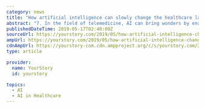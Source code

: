 ```yaml
---
category: news
title: "How artificial intelligence can slowly change the healthcare landscape"
abstract: "7. In the field of telemedicine, AI can bring wonders by enabling accurate remote health monitoring and predictive diagnosis, leading to cheaper and effective remote/rural health management. If we flip to other side of healthcare, that is ‘insurance ..."
publishedDateTime: 2019-05-17T02:40:00Z
sourceUrl: https://yourstory.com/2019/05/how-artificial-intelligence-change-the-healthcare
ampUrl: https://yourstory.com/2019/05/how-artificial-intelligence-change-the-healthcare/amp
cdnAmpUrl: https://yourstory-com.cdn.ampproject.org/c/s/yourstory.com/2019/05/how-artificial-intelligence-change-the-healthcare/amp
type: article

provider:
  name: YourStory
  id: yourstory

topics:
  - AI
  - AI in Healthcare
---
```

